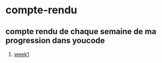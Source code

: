 # compte-rendu

## compte rendu de chaque semaine de ma progression dans youcode

1) [week1](https://github.com/achaayb/YOUCODE/blob/master/1/compte-rendu/week1.md)
